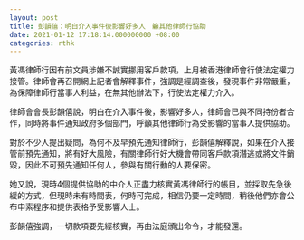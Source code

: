 ```yaml
---
layout: post
title: 彭韻僖：明白介入事件後影響好多人　籲其他律師行協助
date: 2021-01-12 17:18:14.000000000 +08:00
categories: rthk
---
```


黃馮律師行因有前文員涉嫌不誠實挪用客戶款項，上月被香港律師會行使法定權力接管。律師會再召開網上記者會解釋事件，強調是經調查後，發現事件非常嚴重，為保障律師行當事人利益，在無其他辦法下，行使法定權力介入。

律師會會長彭韻僖說，明白在介入事件後，影響好多人，律師會已與不同持份者合作，同時將事件通知政府多個部門，呼籲其他律師行為受影響的當事人提供協助。

對於不少人提出疑問，為何不及早預先通知律師行，彭韻僖解釋說，如果在介入接管前預先通知，將有好大風險，有關律師行好大機會帶同客戶款項潛逃或將文件銷毀，因此不可預先通知任何人，參與有關行動的人要保密。

她又說，現時4個提供協助的中介人正盡力核實黃馮律師行的帳目，並採取先急後緩的方式，但現時未有時間表，何時可完成，相信仍要一定時間，稍後他們亦會公布申索程序和提供表格予受影響人士。

彭韻僖強調，一切款項要先經核實，再由法庭頒出命令，才能發還。

